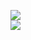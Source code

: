 [![](https://img.shields.io/badge/Made%20With-Github%20Spray-lightgrey.svg?style=for-the-badge&logo=github)](https://github.com/Annihil/github-spray#17515)  
[![](https://i.imgur.com/2DrTn0Z.gif)](https://github.com/Annihil/github-spray)